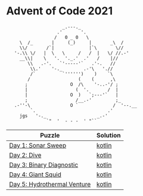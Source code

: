 # Advent of Code 2021

```
                     _.---._
                   .'       '.
                  /   0 _ 0   \
     \  /_       |     (_)     |       _\  /
     \\/       /`|             |`\       \//
   '-.\\ \/   |  \   \     /   /  |   \/ //.-'
     __\\|    \   '.  '._.'  .'   /    |//
        \\   .-'.   `'-----'`   .'-.   //
         \\.'    '-._        .-'\   './/
         /`          `'''''')    )    `\
        /                  (    (      ,\
       ;                O  /\    '-..-'/ ;
       |                  (  '.       /  |
       |                O  )   `;---'`   |
       ;                  /__.-'         ;_
   .-''-\               O `             /  '--.__
         `.                           .'
     jgs   '-._                   _.-'
               `"  '  - - -  ' "`` 
```

| Puzzle                                                             | Solution                                  |
|--------------------------------------------------------------------|-------------------------------------------|
| [Day 1: Sonar Sweep](https://adventofcode.com/2021/day/1)          | [kotlin](./src/main/kotlin/day01/Day1.kt) |
| [Day 2: Dive](https://adventofcode.com/2021/day/2)                 | [kotlin](./src/main/kotlin/day02/Day2.kt) |
| [Day 3: Binary Diagnostic](https://adventofcode.com/2021/day/3)    | [kotlin](./src/main/kotlin/day03/Day3.kt) |
| [Day 4: Giant Squid](https://adventofcode.com/2021/day/4)          | [kotlin](./src/main/kotlin/day04/Day4.kt) |
| [Day 5: Hydrothermal Venture](https://adventofcode.com/2021/day/5) | [kotlin](./src/main/kotlin/day05/Day5.kt) |
